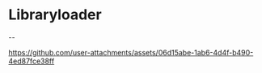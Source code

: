 # Libraryloader

--

https://github.com/user-attachments/assets/06d15abe-1ab6-4d4f-b490-4ed87fce38ff
